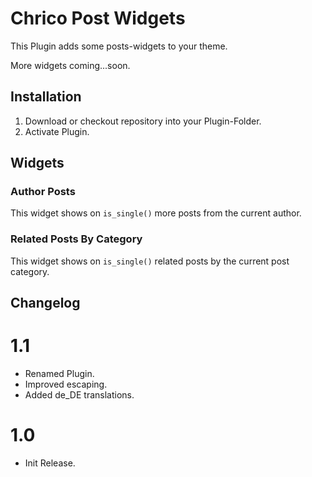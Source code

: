 # Chrico Post Widgets

This Plugin adds some posts-widgets to your theme.

More widgets coming...soon.

## Installation

1. Download or checkout repository into your Plugin-Folder.
2. Activate Plugin.

## Widgets

### Author Posts

This widget shows on `is_single()` more posts from the current author.

###  Related Posts By Category

This widget shows on `is_single()` related posts by the current post category.

## Changelog

# 1.1
* Renamed Plugin.
* Improved escaping.
* Added de_DE translations.

# 1.0
* Init Release.